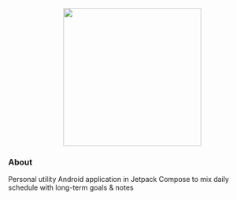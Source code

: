 
<div align="center">
  <img height="280" src="https://user-images.githubusercontent.com/4235722/172057221-fc8c256b-d988-44cf-b876-be4a9d0863fc.png" />
  <div>
    
  </div>
</div>                                                                                                     

### About

Personal utility Android application in Jetpack Compose to mix daily schedule with long-term goals &amp; notes
